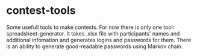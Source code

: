 # contest-tools

Some usefull tools to make contests. For now there is only one tool: spreadsheet-generator. It takes .xlsx file with participants' names and additional infomation and generates logins and passwords for them. There is an ability to generate good-readable passwords using Markov chain.
